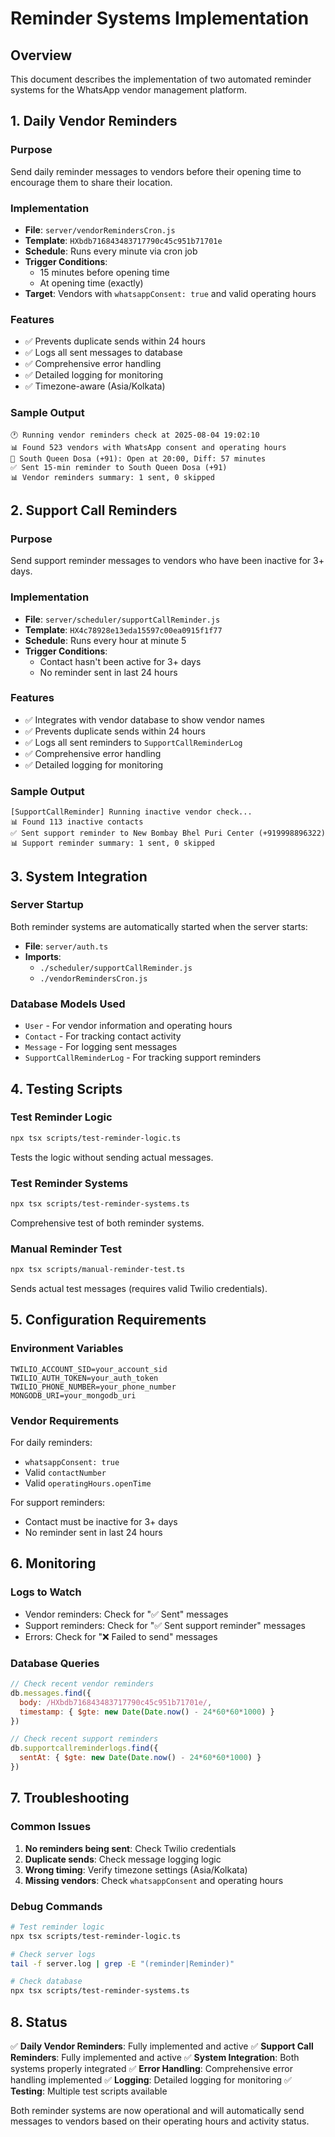 # Reminder Systems Implementation

## Overview
This document describes the implementation of two automated reminder systems for the WhatsApp vendor management platform.

## 1. Daily Vendor Reminders

### Purpose
Send daily reminder messages to vendors before their opening time to encourage them to share their location.

### Implementation
- **File**: `server/vendorRemindersCron.js`
- **Template**: `HXbdb716843483717790c45c951b71701e`
- **Schedule**: Runs every minute via cron job
- **Trigger Conditions**:
  - 15 minutes before opening time
  - At opening time (exactly)
- **Target**: Vendors with `whatsappConsent: true` and valid operating hours

### Features
- ✅ Prevents duplicate sends within 24 hours
- ✅ Logs all sent messages to database
- ✅ Comprehensive error handling
- ✅ Detailed logging for monitoring
- ✅ Timezone-aware (Asia/Kolkata)

### Sample Output
```
🕐 Running vendor reminders check at 2025-08-04 19:02:10
📊 Found 523 vendors with WhatsApp consent and operating hours
📱 South Queen Dosa (+91): Open at 20:00, Diff: 57 minutes
✅ Sent 15-min reminder to South Queen Dosa (+91)
📊 Vendor reminders summary: 1 sent, 0 skipped
```

## 2. Support Call Reminders

### Purpose
Send support reminder messages to vendors who have been inactive for 3+ days.

### Implementation
- **File**: `server/scheduler/supportCallReminder.js`
- **Template**: `HX4c78928e13eda15597c00ea0915f1f77`
- **Schedule**: Runs every hour at minute 5
- **Trigger Conditions**:
  - Contact hasn't been active for 3+ days
  - No reminder sent in last 24 hours

### Features
- ✅ Integrates with vendor database to show vendor names
- ✅ Prevents duplicate sends within 24 hours
- ✅ Logs all sent reminders to `SupportCallReminderLog`
- ✅ Comprehensive error handling
- ✅ Detailed logging for monitoring

### Sample Output
```
[SupportCallReminder] Running inactive vendor check...
📊 Found 113 inactive contacts
✅ Sent support reminder to New Bombay Bhel Puri Center (+919998896322)
📊 Support reminder summary: 1 sent, 0 skipped
```

## 3. System Integration

### Server Startup
Both reminder systems are automatically started when the server starts:
- **File**: `server/auth.ts`
- **Imports**: 
  - `./scheduler/supportCallReminder.js`
  - `./vendorRemindersCron.js`

### Database Models Used
- `User` - For vendor information and operating hours
- `Contact` - For tracking contact activity
- `Message` - For logging sent messages
- `SupportCallReminderLog` - For tracking support reminders

## 4. Testing Scripts

### Test Reminder Logic
```bash
npx tsx scripts/test-reminder-logic.ts
```
Tests the logic without sending actual messages.

### Test Reminder Systems
```bash
npx tsx scripts/test-reminder-systems.ts
```
Comprehensive test of both reminder systems.

### Manual Reminder Test
```bash
npx tsx scripts/manual-reminder-test.ts
```
Sends actual test messages (requires valid Twilio credentials).

## 5. Configuration Requirements

### Environment Variables
```
TWILIO_ACCOUNT_SID=your_account_sid
TWILIO_AUTH_TOKEN=your_auth_token
TWILIO_PHONE_NUMBER=your_phone_number
MONGODB_URI=your_mongodb_uri
```

### Vendor Requirements
For daily reminders:
- `whatsappConsent: true`
- Valid `contactNumber`
- Valid `operatingHours.openTime`

For support reminders:
- Contact must be inactive for 3+ days
- No reminder sent in last 24 hours

## 6. Monitoring

### Logs to Watch
- Vendor reminders: Check for "✅ Sent" messages
- Support reminders: Check for "✅ Sent support reminder" messages
- Errors: Check for "❌ Failed to send" messages

### Database Queries
```javascript
// Check recent vendor reminders
db.messages.find({
  body: /HXbdb716843483717790c45c951b71701e/,
  timestamp: { $gte: new Date(Date.now() - 24*60*60*1000) }
})

// Check recent support reminders
db.supportcallreminderlogs.find({
  sentAt: { $gte: new Date(Date.now() - 24*60*60*1000) }
})
```

## 7. Troubleshooting

### Common Issues
1. **No reminders being sent**: Check Twilio credentials
2. **Duplicate sends**: Check message logging logic
3. **Wrong timing**: Verify timezone settings (Asia/Kolkata)
4. **Missing vendors**: Check `whatsappConsent` and operating hours

### Debug Commands
```bash
# Test reminder logic
npx tsx scripts/test-reminder-logic.ts

# Check server logs
tail -f server.log | grep -E "(reminder|Reminder)"

# Check database
npx tsx scripts/test-reminder-systems.ts
```

## 8. Status

✅ **Daily Vendor Reminders**: Fully implemented and active
✅ **Support Call Reminders**: Fully implemented and active
✅ **System Integration**: Both systems properly integrated
✅ **Error Handling**: Comprehensive error handling implemented
✅ **Logging**: Detailed logging for monitoring
✅ **Testing**: Multiple test scripts available

Both reminder systems are now operational and will automatically send messages to vendors based on their operating hours and activity status. 